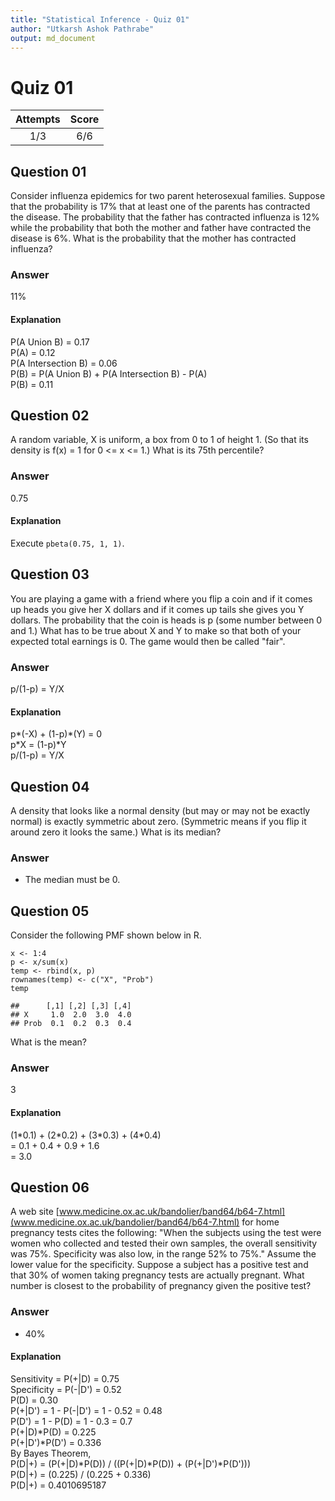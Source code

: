```yaml
---
title: "Statistical Inference - Quiz 01"
author: "Utkarsh Ashok Pathrabe"
output: md_document
---
```


Quiz 01
=======  

|Attempts|Score|  
|:------:|:---:|  
|   1/3  | 6/6 |  

Question 01
-----------  
Consider influenza epidemics for two parent heterosexual families. Suppose that the probability is 17% that at least one of the parents has contracted the disease. The probability that the father has contracted influenza is 12% while the probability that both the mother and father have contracted the disease is 6%. What is the probability that the mother has contracted influenza?  

### Answer  
11%  

#### Explanation  
P(A Union B) = 0.17  
P(A) = 0.12  
P(A Intersection B) = 0.06  
P(B) = P(A Union B) + P(A Intersection B) - P(A)  
P(B) = 0.11  

Question 02
-----------  
A random variable, X is uniform, a box from 0 to 1 of height 1. (So that its density is f(x) = 1 for 0 <= x <= 1.) What is its 75th percentile?   

### Answer  
0.75  

#### Explanation  
Execute `pbeta(0.75, 1, 1)`.  

Question 03  
-----------  
You are playing a game with a friend where you flip a coin and if it comes up heads you give her X dollars and if it comes up tails she gives you Y dollars. The probability that the coin is heads is p (some number between 0 and 1.) What has to be true about X and Y to make so that both of your expected total earnings is 0. The game would then be called "fair".  

### Answer  
p/(1-p) = Y/X  

#### Explanation  
p\*(-X) + (1-p)\*(Y) = 0  
p\*X = (1-p)\*Y  
p/(1-p) = Y/X  

Question 04
-----------  
A density that looks like a normal density (but may or may not be exactly normal) is exactly symmetric about zero. (Symmetric means if you flip it around zero it looks the same.) What is its median?  

### Answer  
* The median must be 0.  

Question 05
-----------  
Consider the following PMF shown below in R.  
```{r}
x <- 1:4
p <- x/sum(x)
temp <- rbind(x, p)
rownames(temp) <- c("X", "Prob")
temp
```  
```{r}
##      [,1] [,2] [,3] [,4]
## X     1.0  2.0  3.0  4.0
## Prob  0.1  0.2  0.3  0.4
```  
What is the mean?  

### Answer  
3  

#### Explanation  
(1\*0.1) + (2\*0.2) + (3\*0.3) + (4\*0.4)  
= 0.1 + 0.4 + 0.9 + 1.6  
= 3.0  

Question 06
-----------  
A web site [www.medicine.ox.ac.uk/bandolier/band64/b64-7.html](www.medicine.ox.ac.uk/bandolier/band64/b64-7.html) for home pregnancy tests cites the following: "When the subjects using the test were women who collected and tested their own samples, the overall sensitivity was 75%. Specificity was also low, in the range 52% to 75%." Assume the lower value for the specificity. Suppose a subject has a positive test and that 30% of women taking pregnancy tests are actually pregnant. What number is closest to the probability of pregnancy given the positive test?  

### Answer  
* 40%  

#### Explanation  
Sensitivity = P(+|D) = 0.75  
Specificity = P(-|D') = 0.52  
P(D) = 0.30  
P(+|D') = 1 - P(-|D') = 1 - 0.52 = 0.48  
P(D') = 1 - P(D) = 1 - 0.3 = 0.7  
P(+|D)\*P(D) = 0.225  
P(+|D')\*P(D') = 0.336  
By Bayes Theorem,  
P(D|+) = (P(+|D)\*P(D)) / ((P(+|D)\*P(D)) + (P(+|D')\*P(D')))  
P(D|+) = (0.225) / (0.225 + 0.336)  
P(D|+) = 0.4010695187  